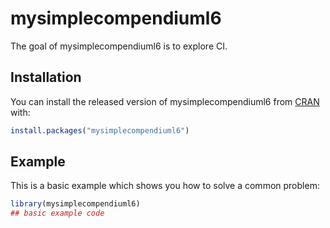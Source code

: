 
# mysimplecompendiuml6

<!-- badges: start -->
<!-- badges: end -->

The goal of mysimplecompendiuml6 is to explore CI.

## Installation

You can install the released version of mysimplecompendiuml6 from [CRAN](https://CRAN.R-project.org) with:

``` r
install.packages("mysimplecompendiuml6")
```

## Example

This is a basic example which shows you how to solve a common problem:

``` r
library(mysimplecompendiuml6)
## basic example code
```

